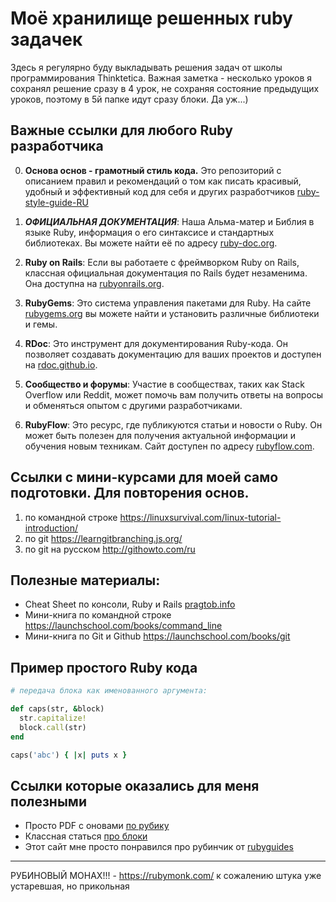 # Моё хранилище решенных ruby задачек

Здесь я регулярно буду выкладывать решения задач от школы программирования Thinktetica. Важная заметка - несколько уроков я сохранял решение сразу в 4 урок, не сохраняя состояние предыдущих уроков, поэтому в 5й папке идут сразу блоки. Да уж...)


## Важные ссылки для любого Ruby разработчика

0. **Основа основ - грамотный стиль кода.** Это репозиторий с описанием правил и рекомендаций о том как писать красивый, удобный и эффективный код для себя и других разработчиков [ruby-style-guide-RU](https://github.com/arbox/ruby-style-guide/blob/master/README-ruRU.md)

1. **_ОФИЦИАЛЬНАЯ ДОКУМЕНТАЦИЯ_**: Наша Альма-матер и Библия в языке Ruby, информация о его синтаксисе и стандартных библиотеках. Вы можете найти её по адресу [ruby-doc.org](https://www.ruby-doc.org).

2. **Ruby on Rails**: Если вы работаете с фреймворком Ruby on Rails, классная официальная документация по Rails будет незаменима. Она доступна на [rubyonrails.org](https://rubyonrails.org).

3. **RubyGems**: Это система управления пакетами для Ruby. На сайте [rubygems.org](https://rubygems.org) вы можете найти и установить различные библиотеки и гемы.

4. **RDoc**: Это инструмент для документирования Ruby-кода. Он позволяет создавать документацию для ваших проектов и доступен на [rdoc.github.io](https://rdoc.github.io).

5. **Сообщество и форумы**: Участие в сообществах, таких как Stack Overflow или Reddit, может помочь вам получить ответы на вопросы и обменяться опытом с другими разработчиками.

6. **RubyFlow**: Это ресурс, где публикуются статьи и новости о Ruby. Он может быть полезен для получения актуальной информации и обучения новым техникам. Сайт доступен по адресу [rubyflow.com](http://rubyflow.com).

## Ссылки с мини-курсами для моей само подготовки. Для повторения основ.

1. по командной строке https://linuxsurvival.com/linux-tutorial-introduction/
2. по git https://learngitbranching.js.org/
3. по git на русском http://githowto.com/ru

## Полезные материалы:

- Cheat Sheet по консоли, Ruby и Rails [pragtob.info](http://www.pragtob.info/rails-beginner-cheatsheet/index.html)
- Мини-книга по командной строке https://launchschool.com/books/command_line
- Мини-книга по Git и Github https://launchschool.com/books/git

## Пример простого Ruby кода

```ruby
# передача блока как именованного аргумента:

def caps(str, &block)
  str.capitalize!
  block.call(str)
end

caps('abc') { |x| puts x }
```

## Ссылки которые оказались для меня полезными

-  Просто PDF с оновами [по рубику](https://launchschool.com/books/githttps://www.rubyguides.com/wp-content/uploads/2019/11/ruby-reference-2019-optin.pdf)
- Классная статься [про блоки](https://online.pragmaticstudio.com/tour/courses/ruby-blocks/steps/4)
- Этот сайт мне просто понравился про рубинчик от [rubyguides](rubyguides.com)
---
РУБИНОВЫЙ МОНАХ!!! - https://rubymonk.com/ к сожалению штука уже устаревшая, но прикольная